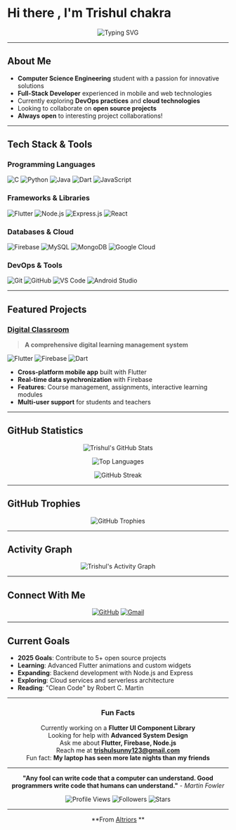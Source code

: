 # Hi there , I'm Trishul chakra

<div align="center">

![Typing SVG](https://readme-typing-svg.herokuapp.com?font=Fira+Code&pause=1000&color=36BCF7&width=435&lines=Third+Year+CSE+Student;Always+learning+new+things)

</div>

---

##  About Me

-  **Computer Science Engineering** student with a passion for innovative solutions
-  **Full-Stack Developer** experienced in mobile and web technologies
-  Currently exploring **DevOps practices** and **cloud technologies**
-  Looking to collaborate on **open source projects**
-  **Always open** to interesting project collaborations!

---

##  Tech Stack & Tools

### Programming Languages
![C](https://img.shields.io/badge/C-A8B9CC?style=for-the-badge&logo=c&logoColor=black)
![Python](https://img.shields.io/badge/Python-FFD43B?style=for-the-badge&logo=python&logoColor=blue)
![Java](https://img.shields.io/badge/Java-ED8B00?style=for-the-badge&logo=openjdk&logoColor=white)
![Dart](https://img.shields.io/badge/Dart-0175C2?style=for-the-badge&logo=dart&logoColor=white)
![JavaScript](https://img.shields.io/badge/JavaScript-F7DF1E?style=for-the-badge&logo=javascript&logoColor=black)

### Frameworks & Libraries
![Flutter](https://img.shields.io/badge/Flutter-02569B?style=for-the-badge&logo=flutter&logoColor=white)
![Node.js](https://img.shields.io/badge/Node.js-339933?style=for-the-badge&logo=node.js&logoColor=white)
![Express.js](https://img.shields.io/badge/Express.js-000000?style=for-the-badge&logo=express&logoColor=white)
![React](https://img.shields.io/badge/React-20232A?style=for-the-badge&logo=react&logoColor=61DAFB)

### Databases & Cloud
![Firebase](https://img.shields.io/badge/Firebase-FFCA28?style=for-the-badge&logo=firebase&logoColor=black)
![MySQL](https://img.shields.io/badge/MySQL-005C84?style=for-the-badge&logo=mysql&logoColor=white)
![MongoDB](https://img.shields.io/badge/MongoDB-4EA94B?style=for-the-badge&logo=mongodb&logoColor=white)
![Google Cloud](https://img.shields.io/badge/Google_Cloud-4285F4?style=for-the-badge&logo=google-cloud&logoColor=white)

### DevOps & Tools
![Git](https://img.shields.io/badge/GIT-E44C30?style=for-the-badge&logo=git&logoColor=white)
![GitHub](https://img.shields.io/badge/GitHub-100000?style=for-the-badge&logo=github&logoColor=white)
![VS Code](https://img.shields.io/badge/VS_Code-0078D4?style=for-the-badge&logo=visual%20studio%20code&logoColor=white)
![Android Studio](https://img.shields.io/badge/Android_Studio-3DDC84?style=for-the-badge&logo=android-studio&logoColor=white)

---

##  Featured Projects

###  [Digital Classroom](https://github.com/Altriors/digitalclassroom)
> **A comprehensive digital learning management system**

![Flutter](https://img.shields.io/badge/Flutter-02569B?style=flat&logo=flutter&logoColor=white)
![Firebase](https://img.shields.io/badge/Firebase-FFCA28?style=flat&logo=firebase&logoColor=black)
![Dart](https://img.shields.io/badge/Dart-0175C2?style=flat&logo=dart&logoColor=white)

-  **Cross-platform mobile app** built with Flutter
-  **Real-time data synchronization** with Firebase
-  **Features**: Course management, assignments, interactive learning modules
-  **Multi-user support** for students and teachers

---

##  GitHub Statistics

<div align="center">

![Trishul's GitHub Stats](https://github-readme-stats.vercel.app/api?username=Altriors&show_icons=true&theme=tokyonight&hide_border=true&count_private=true)

![Top Languages](https://github-readme-stats.vercel.app/api/top-langs/?username=Altriors&layout=compact&theme=tokyonight&hide_border=true)

![GitHub Streak](https://github-readme-streak-stats.herokuapp.com/?user=Altriors&theme=tokyonight&hide_border=true)

</div>

---

##  GitHub Trophies
<div align="center">

![GitHub Trophies](https://github-profile-trophy.vercel.app/?username=Trishulchakra&theme=tokyonight&no-frame=true&column=6)

</div>

---

##  Activity Graph
<div align="center">

![Trishul's Activity Graph](https://github-readme-activity-graph.vercel.app/graph?username=Trishulchakra123&theme=tokyo-night&hide_border=true)

</div>

---

##  Connect With Me

<div align="center">

[![GitHub](https://img.shields.io/badge/GitHub-Altriors-181717?style=for-the-badge&logo=github&logoColor=white)](https://github.com/Altriors)
[![Gmail](https://img.shields.io/badge/Gmail-D14836?style=for-the-badge&logo=gmail&logoColor=white)](mailto:trishulsunny123@gmail.com)

</div>


---

##  Current Goals

-  **2025 Goals**: Contribute to 5+ open source projects
-  **Learning**: Advanced Flutter animations and custom widgets
-  **Expanding**: Backend development with Node.js and Express
-  **Exploring**: Cloud services and serverless architecture
-  **Reading**: "Clean Code" by Robert C. Martin

---

<div align="center">

###  Fun Facts

 Currently working on a **Flutter UI Component Library**  
 Looking for help with **Advanced System Design**  
 Ask me about **Flutter, Firebase, Node.js**  
 Reach me at **trishulsunny123@gmail.com**    
 Fun fact: **My laptop has seen more late nights than my friends**

</div>

---

<div align="center">

**"Any fool can write code that a computer can understand. Good programmers write code that humans can understand."** - *Martin Fowler*

![Profile Views](https://komarev.com/ghpvc/?username=Altriors&color=brightgreen&style=flat-square)
![Followers](https://img.shields.io/github/followers/Altriors?style=social)
![Stars](https://img.shields.io/github/stars/Altriors?style=social)

---

 **From [Altriors](https://github.com/Altriors)  **

</div>
